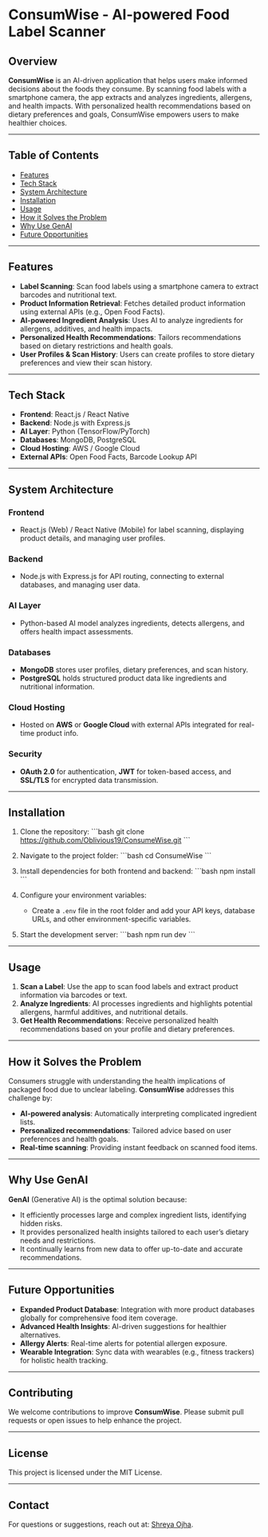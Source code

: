 
# **ConsumWise - AI-powered Food Label Scanner**

## **Overview**
**ConsumWise** is an AI-driven application that helps users make informed decisions about the foods they consume. By scanning food labels with a smartphone camera, the app extracts and analyzes ingredients, allergens, and health impacts. With personalized health recommendations based on dietary preferences and goals, ConsumWise empowers users to make healthier choices.

---

## **Table of Contents**
- [Features](#features)
- [Tech Stack](#tech-stack)
- [System Architecture](#system-architecture)
- [Installation](#installation)
- [Usage](#usage)
- [How it Solves the Problem](#how-it-solves-the-problem)
- [Why Use GenAI](#why-use-genai)
- [Future Opportunities](#future-opportunities)

---

## **Features**
- **Label Scanning**: Scan food labels using a smartphone camera to extract barcodes and nutritional text.
- **Product Information Retrieval**: Fetches detailed product information using external APIs (e.g., Open Food Facts).
- **AI-powered Ingredient Analysis**: Uses AI to analyze ingredients for allergens, additives, and health impacts.
- **Personalized Health Recommendations**: Tailors recommendations based on dietary restrictions and health goals.
- **User Profiles & Scan History**: Users can create profiles to store dietary preferences and view their scan history.

---

## **Tech Stack**
- **Frontend**: React.js / React Native
- **Backend**: Node.js with Express.js
- **AI Layer**: Python (TensorFlow/PyTorch)
- **Databases**: MongoDB, PostgreSQL
- **Cloud Hosting**: AWS / Google Cloud
- **External APIs**: Open Food Facts, Barcode Lookup API

---

## **System Architecture**
### **Frontend**
- React.js (Web) / React Native (Mobile) for label scanning, displaying product details, and managing user profiles.
  
### **Backend**
- Node.js with Express.js for API routing, connecting to external databases, and managing user data.
  
### **AI Layer**
- Python-based AI model analyzes ingredients, detects allergens, and offers health impact assessments.

### **Databases**
- **MongoDB** stores user profiles, dietary preferences, and scan history.
- **PostgreSQL** holds structured product data like ingredients and nutritional information.

### **Cloud Hosting**
- Hosted on **AWS** or **Google Cloud** with external APIs integrated for real-time product info.

### **Security**
- **OAuth 2.0** for authentication, **JWT** for token-based access, and **SSL/TLS** for encrypted data transmission.

---

## **Installation**

1. Clone the repository:
   \`\`\`bash
   git clone https://github.com/Oblivious19/ConsumeWise.git
   \`\`\`
   
2. Navigate to the project folder:
   \`\`\`bash
   cd ConsumeWise
   \`\`\`

3. Install dependencies for both frontend and backend:
   \`\`\`bash
   npm install
   \`\`\`

4. Configure your environment variables:
   - Create a `.env` file in the root folder and add your API keys, database URLs, and other environment-specific variables.
   
5. Start the development server:
   \`\`\`bash
   npm run dev
   \`\`\`

---

## **Usage**

1. **Scan a Label**: Use the app to scan food labels and extract product information via barcodes or text.
2. **Analyze Ingredients**: AI processes ingredients and highlights potential allergens, harmful additives, and nutritional details.
3. **Get Health Recommendations**: Receive personalized health recommendations based on your profile and dietary preferences.

---

## **How it Solves the Problem**

Consumers struggle with understanding the health implications of packaged food due to unclear labeling. **ConsumWise** addresses this challenge by:
- **AI-powered analysis**: Automatically interpreting complicated ingredient lists.
- **Personalized recommendations**: Tailored advice based on user preferences and health goals.
- **Real-time scanning**: Providing instant feedback on scanned food items.

---

## **Why Use GenAI**

**GenAI** (Generative AI) is the optimal solution because:
- It efficiently processes large and complex ingredient lists, identifying hidden risks.
- It provides personalized health insights tailored to each user’s dietary needs and restrictions.
- It continually learns from new data to offer up-to-date and accurate recommendations.

---

## **Future Opportunities**

- **Expanded Product Database**: Integration with more product databases globally for comprehensive food item coverage.
- **Advanced Health Insights**: AI-driven suggestions for healthier alternatives.
- **Allergy Alerts**: Real-time alerts for potential allergen exposure.
- **Wearable Integration**: Sync data with wearables (e.g., fitness trackers) for holistic health tracking.

---

## **Contributing**
We welcome contributions to improve **ConsumWise**. Please submit pull requests or open issues to help enhance the project.

---

## **License**
This project is licensed under the MIT License.

---

## **Contact**
For questions or suggestions, reach out at: [Shreya Ojha](shreyaojha2@gmail.com).
